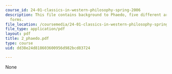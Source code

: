 ```yaml
---
course_id: 24-01-classics-in-western-philosophy-spring-2006
description: This file contains background to Phaedo, five different arguments and
  forms.
file_location: /coursemedia/24-01-classics-in-western-philosophy-spring-2006/dd38e24d818603600956d982bcd83724_2_phaedo.pdf
file_type: application/pdf
layout: pdf
title: 2_phaedo.pdf
type: course
uid: dd38e24d818603600956d982bcd83724

---
```

None